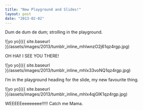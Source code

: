 ```yaml
---
title: "New Playground and Slides!"
layout: post
date: "2013-02-02"
---
```


Dum de dum de dum; strolling in the playground.

![yo yo]({{ site.baseurl }}/assets/images/2013/tumblr_inline_mhlwnzO2j61qz4rgp.jpg)

OH HAI! I SEE YOU THERE!

![yo yo]({{ site.baseurl }}/assets/images/2013/tumblr_inline_mhlx33voNQ1qz4rgp.jpg)

I’m in the playground heading for the slide, my new favourite thing.

![yo yo]({{ site.baseurl }}/assets/images/2013/tumblr_inline_mhlx4qjGlK1qz4rgp.jpg)

WEEEEEeeeeeeee!!!!! Catch me Mama.
